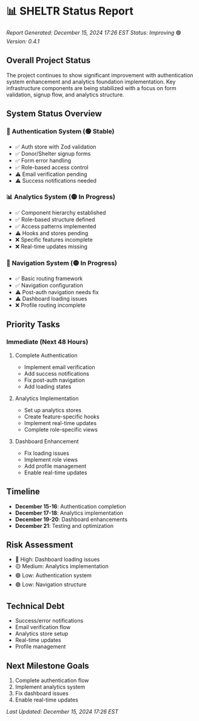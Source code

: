 # 📊 SHELTR Status Report
*Report Generated: December 15, 2024 17:26 EST*
*Status: Improving* 🟢
*Version: 0.4.1*

## Overall Project Status
The project continues to show significant improvement with authentication system enhancement and analytics foundation implementation. Key infrastructure components are being stabilized with a focus on form validation, signup flow, and analytics structure.

## System Status Overview

### 🔐 Authentication System (🟢 Stable)
- ✅ Auth store with Zod validation
- ✅ Donor/Shelter signup forms
- ✅ Form error handling
- ✅ Role-based access control
- ⚠️ Email verification pending
- ⚠️ Success notifications needed

### 📊 Analytics System (🟡 In Progress)
- ✅ Component hierarchy established
- ✅ Role-based structure defined
- ✅ Access patterns implemented
- ⚠️ Hooks and stores pending
- ❌ Specific features incomplete
- ❌ Real-time updates missing

### 🧭 Navigation System (🟡 In Progress)
- ✅ Basic routing framework
- ✅ Navigation configuration
- ⚠️ Post-auth navigation needs fix
- ⚠️ Dashboard loading issues
- ❌ Profile routing incomplete

## Priority Tasks

### Immediate (Next 48 Hours)
1. Complete Authentication
   - Implement email verification
   - Add success notifications
   - Fix post-auth navigation
   - Add loading states

2. Analytics Implementation
   - Set up analytics stores
   - Create feature-specific hooks
   - Implement real-time updates
   - Complete role-specific views

3. Dashboard Enhancement
   - Fix loading issues
   - Implement role views
   - Add profile management
   - Enable real-time updates

## Timeline
- **December 15-16**: Authentication completion
- **December 17-18**: Analytics implementation
- **December 19-20**: Dashboard enhancements
- **December 21**: Testing and optimization

## Risk Assessment
- 🔴 High: Dashboard loading issues
- 🟡 Medium: Analytics implementation
- 🟢 Low: Authentication system
- 🟢 Low: Navigation structure

## Technical Debt
- Success/error notifications
- Email verification flow
- Analytics store setup
- Real-time updates
- Profile management

## Next Milestone Goals
1. Complete authentication flow
2. Implement analytics system
3. Fix dashboard issues
4. Enable real-time updates

*Last Updated: December 15, 2024 17:26 EST*

